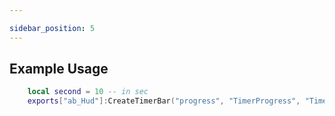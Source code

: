```yaml
---

sidebar_position: 5
---
```



## Example Usage

```lua
    local second = 10 -- in sec
    exports["ab_Hud"]:CreateTimerBar("progress", "TimerProgress", "Timer", second, { 57, 102, 57 })
```